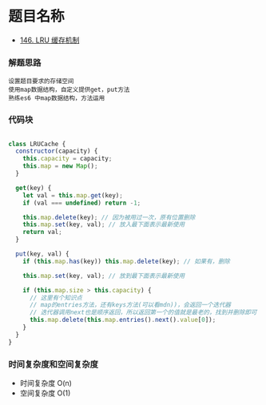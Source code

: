 # 题目名称

- [146. LRU 缓存机制](https://leetcode-cn.com/problems/lru-cache/)

### 解题思路
```
设置题目要求的存储空间
使用map数据结构，自定义提供get，put方法
熟练es6 中map数据结构，方法运用

```

### 代码块
```javascript

class LRUCache {
  constructor(capacity) {
    this.capacity = capacity;
    this.map = new Map();
  }

  get(key) {
    let val = this.map.get(key);
    if (val === undefined) return -1;

    this.map.delete(key); // 因为被用过一次，原有位置删除
    this.map.set(key, val); // 放入最下面表示最新使用
    return val;
  }

  put(key, val) {
    if (this.map.has(key)) this.map.delete(key); // 如果有，删除

    this.map.set(key, val); // 放到最下面表示最新使用

    if (this.map.size > this.capacity) {
      // 这里有个知识点
      // map的entries方法，还有keys方法(可以看mdn))，会返回一个迭代器
      // 迭代器调用next也是顺序返回，所以返回第一个的值就是最老的，找到并删除即可
      this.map.delete(this.map.entries().next().value[0]);
    }
  }
}

```

### 时间复杂度和空间复杂度
- 时间复杂度 O(n)
- 空间复杂度 O(1)